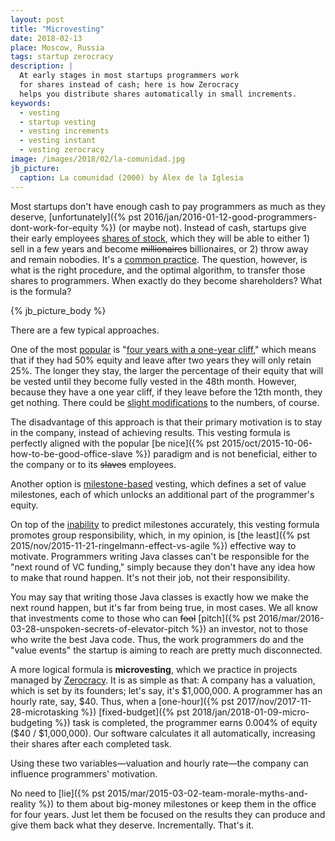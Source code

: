 ```yaml
---
layout: post
title: "Microvesting"
date: 2018-02-13
place: Moscow, Russia
tags: startup zerocracy
description: |
  At early stages in most startups programmers work
  for shares instead of cash; here is how Zerocracy
  helps you distribute shares automatically in small increments.
keywords:
  - vesting
  - startup vesting
  - vesting increments
  - vesting instant
  - vesting zerocracy
image: /images/2018/02/la-comunidad.jpg
jb_picture:
  caption: La comunidad (2000) by Álex de la Iglesia
---
```


Most startups don't have enough cash to pay programmers as much as
they deserve, [unfortunately]({% pst 2016/jan/2016-01-12-good-programmers-dont-work-for-equity %})
(or maybe not). Instead of cash, startups give their early employees
[shares of stock](https://en.wikipedia.org/wiki/Stock#Shares), which they will be able to either 1)
sell in a few years and become <del>millionaires</del> billionaires,
or 2) throw away and remain nobodies. It's a
[common practice](https://www.quora.com/Do-founders-vest/answer/Charlie-Cheever).
The question, however, is what
is the right procedure, and the optimal algorithm, to transfer those shares to programmers.
When exactly do they become shareholders? What is the formula?

<!--more-->

{% jb_picture_body %}

There are a few typical approaches.

One of the most [popular](https://www.feld.com/archives/2005/05/term-sheet-vesting.html) is
"[four years with a one-year cliff](https://thenextweb.com/entrepreneur/2013/07/21/startup-founders-heres-why-vesting-is-your-best-friend/),"
which means that if they had 50% equity and leave after two years
they will only retain 25%. The longer they stay, the larger the percentage of
their equity that will be vested until they become fully vested in the 48th month.
However, because they have a one year cliff, if they leave before the 12th month,
they get nothing. There could be
[slight modifications](https://medium.com/@ipaullee/let-s-revise-the-vesting-schedule-for-startup-founders-and-employees-7817fcb301ea)
to the numbers, of course.

The disadvantage of this approach is that their primary motivation is
to stay in the company, instead of achieving results. This vesting
formula is perfectly aligned with the popular
[be nice]({% pst 2015/oct/2015-10-06-how-to-be-good-office-slave %})
paradigm and is not beneficial, either to the company or to
its <del>slaves</del> employees.

Another option is [milestone-based](https://techcrunch.com/2015/12/09/milestone-based-vesting-for-startup-founders/)
vesting, which defines a set of value milestones, each of which unlocks
an additional part of the programmer's equity.

On top of the [inability](https://medium.com/swlh/why-milestone-based-agreements-are-bad-for-early-stage-startups-15c759995121)
to predict milestones accurately, this vesting formula
promotes group responsibility, which, in my opinion,
is [the least]({% pst 2015/nov/2015-11-21-ringelmann-effect-vs-agile %})
effective way to motivate. Programmers writing Java classes can't be
responsible for the "next round of VC funding," simply because they
don't have any idea how to make that round happen. It's not their job,
not their responsibility.

You may say that writing those Java classes is exactly how we make the next
round happen, but it's far from being true, in most cases. We all know that
investments come to those who can <del>fool</del>
[pitch]({% pst 2016/mar/2016-03-28-unspoken-secrets-of-elevator-pitch %}) an investor,
not to those who write the best Java code. Thus, the work programmers do
and the "value events" the startup is aiming to reach are pretty much disconnected.

A more logical formula is **microvesting**, which we practice in projects managed
by [Zerocracy](http://www.zerocracy.com). It is as simple as that: A company has
a valuation, which is set by its founders; let's say, it's $1,000,000. A programmer
has an hourly rate, say, $40. Thus, when a [one-hour]({% pst 2017/nov/2017-11-28-microtasking %})
[fixed-budget]({% pst 2018/jan/2018-01-09-micro-budgeting %}) task is completed, the
programmer earns 0.004% of equity ($40 / $1,000,000). Our software calculates
it all automatically, increasing their shares after each completed task.

Using these two variables&mdash;valuation and hourly rate&mdash;the company
can influence programmers' motivation.

No need to [lie]({% pst 2015/mar/2015-03-02-team-morale-myths-and-reality %}) to
them about big-money milestones or keep them in the office
for four years. Just let them be focused on the results they can produce and
give them back what they deserve. Incrementally. That's it.
